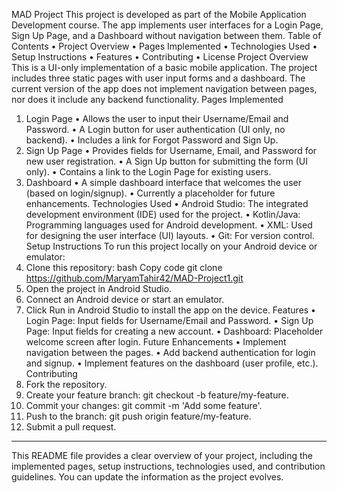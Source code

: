 MAD Project
This project is developed as part of the Mobile Application Development course. The app implements user interfaces for a Login Page, Sign Up Page, and a Dashboard without navigation between them.
Table of Contents
•	Project Overview
•	Pages Implemented
•	Technologies Used
•	Setup Instructions
•	Features
•	Contributing
•	License
Project Overview
This is a UI-only implementation of a basic mobile application. The project includes three static pages with user input forms and a dashboard. The current version of the app does not implement navigation between pages, nor does it include any backend functionality.
Pages Implemented
1. Login Page
•	Allows the user to input their Username/Email and Password.
•	A Login button for user authentication (UI only, no backend).
•	Includes a link for Forgot Password and Sign Up.
2. Sign Up Page
•	Provides fields for Username, Email, and Password for new user registration.
•	A Sign Up button for submitting the form (UI only).
•	Contains a link to the Login Page for existing users.
3. Dashboard
•	A simple dashboard interface that welcomes the user (based on login/signup).
•	Currently a placeholder for future enhancements.
Technologies Used
•	Android Studio: The integrated development environment (IDE) used for the project.
•	Kotlin/Java: Programming languages used for Android development.
•	XML: Used for designing the user interface (UI) layouts.
•	Git: For version control.
Setup Instructions
To run this project locally on your Android device or emulator:
1.	Clone this repository:
bash
Copy code
git clone https://github.com/MaryamTahir42/MAD-Project1.git
2.	Open the project in Android Studio.
3.	Connect an Android device or start an emulator.
4.	Click Run in Android Studio to install the app on the device.
Features
•	Login Page: Input fields for Username/Email and Password.
•	Sign Up Page: Input fields for creating a new account.
•	Dashboard: Placeholder welcome screen after login.
Future Enhancements
•	Implement navigation between the pages.
•	Add backend authentication for login and signup.
•	Implement features on the dashboard (user profile, etc.).
Contributing
1.	Fork the repository.
2.	Create your feature branch: git checkout -b feature/my-feature.
3.	Commit your changes: git commit -m 'Add some feature'.
4.	Push to the branch: git push origin feature/my-feature.
5.	Submit a pull request.
________________________________________
This README file provides a clear overview of your project, including the implemented pages, setup instructions, technologies used, and contribution guidelines. You can update the information as the project evolves.

